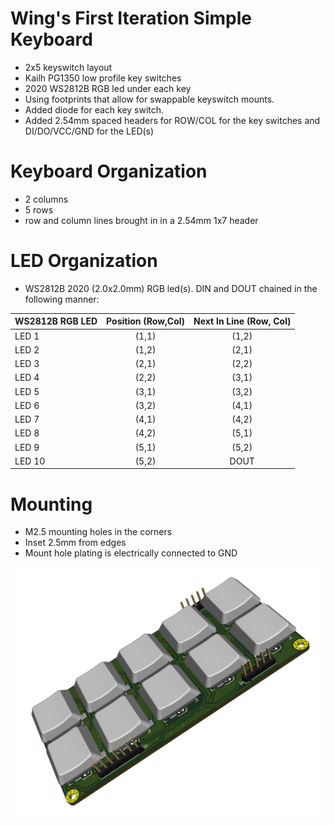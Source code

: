# Wing's First Iteration Simple Keyboard

* 2x5 keyswitch layout
* Kailh PG1350 low profile key switches
* 2020 WS2812B RGB led under each key
* Using footprints that allow for swappable keyswitch mounts.
* Added diode for each key switch.
* Added 2.54mm spaced headers for ROW/COL for the key switches and DI/DO/VCC/GND for the LED(s)

# Keyboard Organization

* 2 columns
* 5 rows
* row and column lines brought in in a 2.54mm 1x7 header

# LED Organization

* WS2812B 2020 (2.0x2.0mm) RGB led(s). DIN and DOUT chained in the following manner:

| WS2812B RGB LED  | Position (Row,Col) | Next In Line (Row, Col) |
| :--------------- | :-------:          | :-----:                 |
| LED 1            | (1,1)              | (1,2)                   |
| LED 2            | (1,2)              | (2,1)                   |
| LED 3            | (2,1)              | (2,2)                   |
| LED 4            | (2,2)              | (3,1)                   |
| LED 5            | (3,1)              | (3,2)                   |
| LED 6            | (3,2)              | (4,1)                   |
| LED 7            | (4,1)              | (4,2)                   |
| LED 8            | (4,2)              | (5,1)                   |
| LED 9            | (5,1)              | (5,2)                   |
| LED 10           | (5,2)              | DOUT                    |


# Mounting

* M2.5 mounting holes in the corners
* Inset 2.5mm from edges
* Mount hole plating is electrically connected to GND


![](IMAGES/board_with_keys_render.png)
